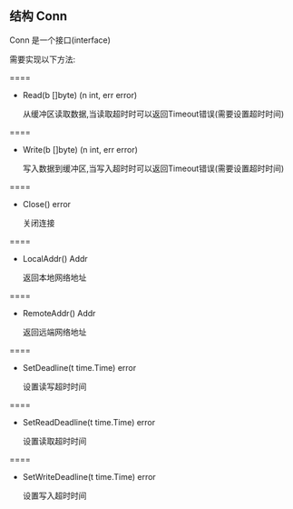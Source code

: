 ## 结构 Conn

Conn 是一个接口(interface)

需要实现以下方法:

====
- Read(b []byte) (n int, err error) 
	
	从缓冲区读取数据,当读取超时时可以返回Timeout错误(需要设置超时时间)

====
- Write(b []byte) (n int, err error) 
	
	 写入数据到缓冲区,当写入超时时可以返回Timeout错误(需要设置超时时间)

====
- Close() error

	关闭连接
	
====
- LocalAddr() Addr

	返回本地网络地址
	
====
- RemoteAddr() Addr

	返回远端网络地址
	
====
- SetDeadline(t time.Time) error

	设置读写超时时间
	
====
- SetReadDeadline(t time.Time) error

	设置读取超时时间
	
====
- SetWriteDeadline(t time.Time) error

	设置写入超时时间
		
